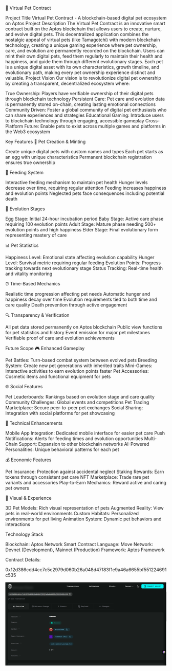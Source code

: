 🐾 Virtual Pet Contract

Project Title
Virtual Pet Contract - A blockchain-based digital pet ecosystem on Aptos
Project Description
The Virtual Pet Contract is an innovative smart contract built on the Aptos blockchain that allows users to create, nurture, and evolve digital pets. This decentralized application combines the nostalgic appeal of virtual pets (like Tamagotchi) with modern blockchain technology, creating a unique gaming experience where pet ownership, care, and evolution are permanently recorded on the blockchain.
Users can mint their own digital pets, feed them regularly to maintain their health and happiness, and guide them through different evolutionary stages. Each pet is a unique digital asset with its own characteristics, growth timeline, and evolutionary path, making every pet ownership experience distinct and valuable.
Project Vision
Our vision is to revolutionize digital pet ownership by creating a transparent, decentralized ecosystem where:

True Ownership: Players have verifiable ownership of their digital pets through blockchain technology
Persistent Care: Pet care and evolution data is permanently stored on-chain, creating lasting emotional connections
Community Driven: Foster a global community of digital pet enthusiasts who can share experiences and strategies
Educational Gaming: Introduce users to blockchain technology through engaging, accessible gameplay
Cross-Platform Future: Enable pets to exist across multiple games and platforms in the Web3 ecosystem

Key Features
🥚 Pet Creation & Minting

Create unique digital pets with custom names and types
Each pet starts as an egg with unique characteristics
Permanent blockchain registration ensures true ownership

🍖 Feeding System

Interactive feeding mechanism to maintain pet health
Hunger levels decrease over time, requiring regular attention
Feeding increases happiness and evolution points
Neglected pets face consequences including potential death

🌟 Evolution Stages

Egg Stage: Initial 24-hour incubation period
Baby Stage: Active care phase requiring 100 evolution points
Adult Stage: Mature phase needing 500+ evolution points and high happiness
Elder Stage: Final evolutionary form representing mastery of care

📊 Pet Statistics

Happiness Level: Emotional state affecting evolution capability
Hunger Level: Survival metric requiring regular feeding
Evolution Points: Progress tracking towards next evolutionary stage
Status Tracking: Real-time health and vitality monitoring

⏰ Time-Based Mechanics

Realistic time progression affecting pet needs
Automatic hunger and happiness decay over time
Evolution requirements tied to both time and care quality
Death prevention through active engagement

🔍 Transparency & Verification

All pet data stored permanently on Aptos blockchain
Public view functions for pet statistics and history
Event emission for major pet milestones
Verifiable proof of care and evolution achievements

Future Scope
🎮 Enhanced Gameplay

Pet Battles: Turn-based combat system between evolved pets
Breeding System: Create new pet generations with inherited traits
Mini-Games: Interactive activities to earn evolution points faster
Pet Accessories: Cosmetic items and functional equipment for pets

🌐 Social Features

Pet Leaderboards: Rankings based on evolution stage and care quality
Community Challenges: Global events and competitions
Pet Trading Marketplace: Secure peer-to-peer pet exchanges
Social Sharing: Integration with social platforms for pet showcasing

🔧 Technical Enhancements

Mobile App Integration: Dedicated mobile interface for easier pet care
Push Notifications: Alerts for feeding times and evolution opportunities
Multi-Chain Support: Expansion to other blockchain networks
AI-Powered Personalities: Unique behavioral patterns for each pet

💰 Economic Features

Pet Insurance: Protection against accidental neglect
Staking Rewards: Earn tokens through consistent pet care
NFT Marketplace: Trade rare pet variants and accessories
Play-to-Earn Mechanics: Reward active and caring pet owners

🎨 Visual & Experience

3D Pet Models: Rich visual representation of pets
Augmented Reality: View pets in real-world environments
Custom Habitats: Personalized environments for pet living
Animation System: Dynamic pet behaviors and interactions

Technology Stack

Blockchain: Aptos Network
Smart Contract Language: Move
Network: Devnet (Development), Mainnet (Production)
Framework: Aptos Framework

Contract Details:

 0x12d386cdd4cc7c5c2979d060b26a048d47f83f1e9a46a6655bf551224691c535
 
 ![alt text](<Screenshot 2025-08-05 191221.png>)
